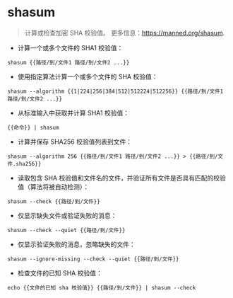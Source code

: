 # shasum

> 计算或检查加密 SHA 校验值。
> 更多信息：<https://manned.org/shasum>.

- 计算一个或多个文件的 SHA1 校验值：

`shasum {{路径/到/文件1 路径/到/文件2 ...}}`

- 使用指定算法计算一个或多个文件的 SHA 校验值：

`shasum --algorithm {{1|224|256|384|512|512224|512256}} {{路径/到/文件1 路径/到/文件2 ...}}`

- 从标准输入中获取并计算 SHA1 校验值：

`{{命令}} | shasum`

- 计算并保存 SHA256 校验值列表到文件：

`shasum --algorithm 256 {{路径/到/文件1 路径/到/文件2 ...}} > {{路径/到/文件.sha256}}`

- 读取包含 SHA 校验值和文件名的文件，并验证所有文件是否具有匹配的校验值（算法将被自动检测）：

`shasum --check {{路径/到/文件}}`

- 仅显示缺失文件或验证失败的消息：

`shasum --check --quiet {{路径/到/文件}}`

- 仅显示验证失败的消息，忽略缺失的文件：

`shasum --ignore-missing --check --quiet {{路径/到/文件}}`

- 检查文件的已知 SHA 校验值：

`echo {{文件的已知 sha 校验值}} {{路径/到/文件}} | shasum --check`
